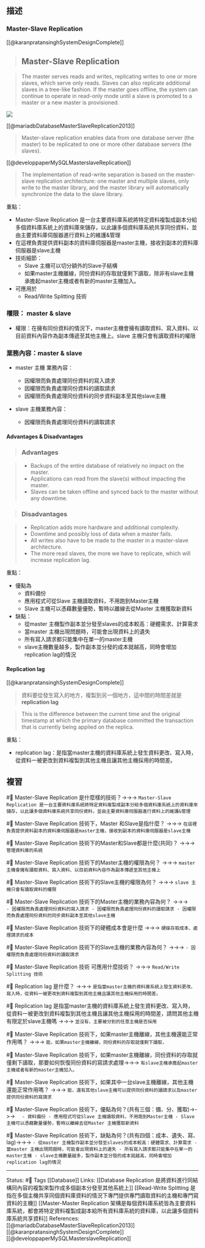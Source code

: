 ## 描述


### Master-Slave Replication
[[@karanpratansinghSystemDesignComplete]]

> ## Master-Slave Replication

> The master serves reads and writes, replicating writes to one or more slaves, which serve only reads. Slaves can also replicate additional slaves in a tree-like fashion. If the master goes offline, the system can continue to operate in read-only mode until a slave is promoted to a master or a new master is provisioned.

![](https://raw.githubusercontent.com/karanpratapsingh/portfolio/master/public/static/courses/system-design/chapter-II/database-replication/master-slave-replication.png)


[[@mariadbDatabaseMasterSlaveReplication2013]]
> Master-slave replication enables data from one database server (the master) to be replicated to one or more other database servers (the slaves).

[[@developpaperMySQLMasterslaveReplication]]
>The implementation of read-write separation is based on the master-slave replication architecture: one master and multiple slaves, only write to the master library, and the master library will automatically synchronize the data to the slave library.

 重點：
 - Master-Slave Replication 是一台主要資料庫系統將特定資料複製成副本分給多個資料庫系統上的資料庫來儲存，以此讓多個資料庫系統共享同份資料，並由主要資料庫伺服器進行資料上的維護&管理
 - 在這裡負責提供資料副本的資料庫伺服器是master主機，接收到副本的資料庫伺服器是slave主機
 - 技術細節：
	 - Slave 主機可以切分額外的Slave子結構
	 - 如果master主機離線，同份資料的存取就僅剩下讀取，除非有slave主機承擔起master主機或者有新的master主機加入。
- 可應用於
	- Read/Write Splitting 技術


### 權限： master & slave 
 - 權限：在擁有同份資料的情況下，master主機會擁有讀取資料、寫入資料、以目前資料內容作為副本傳遞至其他主機上。slave 主機只會有讀取資料的權限

### 業務內容：master & slave
 -  master 主機 業務內容：
	- 因權限而負責處理同份資料的寫入請求
	- 因權限而負責處理同份資料的讀取請求
	- 因權限而負責處理同份資料的同步資料副本至其他slave主機

- slave 主機業務內容：
	- 因權限而負責處理同份資料的讀取請求

#### Advantages & Disadvantages

> ### Advantages

> -   Backups of the entire database of relatively no impact on the master.
> -   Applications can read from the slave(s) without impacting the master.
> -  Slaves can be taken offline and synced back to the master without any downtime.

> ### Disadvantages

> -   Replication adds more hardware and additional complexity.
> -   Downtime and possibly loss of data when a master fails.
> -   All writes also have to be made to the master in a master-slave architecture.
> -   The more read slaves, the more we have to replicate, which will increase replication lag.

重點：
- 優點為
	- 資料備份
	- 應用程式可從Slave 主機讀取資料，不用跑到Master主機
	- Slave 主機可以憑藉數量優勢，暫時以離線去從Master 主機獲取新資料
- 缺點：
	- 從master 主機製作副本並分發至slaves的成本較高：硬體需求、計算需求
	- 當master 主機出現問題時，可能會出現資料上的遺失
	- 所有寫入請求都只能集中在單一的master主機
	- slave主機數量越多，製作副本並分發的成本就越高，同時會增加replication lag的情況

#### Replication lag
[[@karanpratansinghSystemDesignComplete]]
> 資料要從發生寫入的地方，複製到另一個地方，這中間的時間差就是**replication lag**

> This is the difference between the current time and the original timestamp at which the primary database committed the transaction that is currently being applied on the replica.


重點：
- replication lag：是指當master主機的資料庫系統上發生資料更改、寫入時，從資料一被更改到資料複製到其他主機且讓其他主機採用的時間差。

## 複習

#🧠 Master-Slave Replication 是什麼樣的技術？->->-> `Master-Slave Replication 是一台主要資料庫系統將特定資料複製成副本分給多個資料庫系統上的資料庫來儲存，以此讓多個資料庫系統共享同份資料，並由主要資料庫伺服器進行資料上的維護&管理`
<!--SR:!2024-03-19,346,250-->


#🧠 Master-Slave Replication 技術下，Master 和Slave是指什麼？ ->->-> `在這裡負責提供資料副本的資料庫伺服器是master主機，接收到副本的資料庫伺服器是slave主機`
<!--SR:!2023-04-25,150,250-->

#🧠 Master-Slave Replication 技術下的Master和Slave都是什麼(共同)？ ->->-> `管理資料庫的系統`
<!--SR:!2023-05-31,172,250-->

#🧠 Master-Slave Replication 技術下的Master主機的權限為何？ ->->-> `master主機會擁有讀取資料、寫入資料、以目前資料內容作為副本傳遞至其他主機上`
<!--SR:!2023-06-07,69,230-->

#🧠 Master-Slave Replication 技術下的Slave主機的權限為何？ ->->-> `slave 主機只會有讀取資料的權限`
<!--SR:!2023-06-26,192,250-->

#🧠 Master-Slave Replication 技術下的Master主機的業務內容為何？ ->->-> `	- 因權限而負責處理同份資料的寫入請求 - 因權限而負責處理同份資料的讀取請求 - 因權限而負責處理同份資料的同步資料副本至其他slave主機`
<!--SR:!2023-04-14,52,210-->

#🧠 Master-Slave Replication 技術下的硬體成本會是什麼 ->->-> `硬碟存取成本、處理請求的成本`
<!--SR:!2023-12-22,280,248-->

#🧠 Master-Slave Replication 技術下的Slave主機的業務內容為何？ ->->-> `- 因權限而負責處理同份資料的讀取請求`
<!--SR:!2023-06-02,174,250-->

#🧠 Master-Slave Replication 技術 可應用什麼技術？ ->->-> `Read/Write Splitting 技術`
<!--SR:!2023-05-29,169,250-->

#🧠 Replication lag 是什麼？ ->->-> `是指當master主機的資料庫系統上發生資料更改、寫入時，從資料一被更改到資料複製到其他主機且讓其他主機採用的時間差。`
<!--SR:!2023-08-10,203,230-->


#🧠 Replication lag 是指當master主機的資料庫系統上發生資料更改、寫入時，從資料一被更改到資料複製到其他主機且讓其他主機採用的時間差，請問其他主機有限定於slave主機嗎 ->->-> `並沒有，主要被分到的任意主機是否採用`
<!--SR:!2023-04-16,144,250-->


#🧠 Master-Slave Replication 技術下，如果master主機離線，其他主機還能正常作用嗎？ ->->-> `能，如果master主機離線，同份資料的存取就僅剩下讀取，`
<!--SR:!2023-06-10,178,250-->

#🧠 Master-Slave Replication 技術下，如果master主機離線，同份資料的存取就僅剩下讀取，那要如何恢復同份資料的寫請求處理->->-> `有slave主機承擔起master主機或者有新的master主機加入。`
<!--SR:!2023-10-26,258,249-->

#🧠 Master-Slave Replication 技術下，如果其中一台slave主機離線，其他主機還能正常作用嗎？  ->->-> `能，還有其他slave主機可以提供同份資料的讀請求以及master提供同份資料的寫請求`
<!--SR:!2023-04-17,144,250-->

#🧠 Master-Slave Replication 技術下，優點為何？(共有三個：備、分、獲取)->->-> `	- 資料備份 - 應用程式可從Slave 主機讀取資料，不用跑到Master主機 - Slave 主機可以憑藉數量優勢，暫時以離線去從Master 主機獲取新資料`
<!--SR:!2023-09-03,202,248-->


#🧠  Master-Slave Replication 技術下，缺點為何？(共有四個：成本、遺失、寫、lag)->->-> `- 從master 主機製作副本並分發至slaves的成本較高：硬體需求、計算需求 - 當master 主機出現問題時，可能會出現資料上的遺失 - 所有寫入請求都只能集中在單一的master主機 - slave主機數量越多，製作副本並分發的成本就越高，同時會增加replication lag的情況`
<!--SR:!2023-05-04,24,170-->

---
Status: #🌱 
Tags
[[Database]]
Links:
[[Database Replication  是將資料進行同結構同內容的複製來製作成多個副本分發至其他系統上]]
[[Read-Write Splitting 是指在多個主機共享同個資料庫資料的情況下專門提供專門讀取資料的主機和專門寫資料的主機]]
[[Master-Master Replication 架構是每個資料庫系統皆為主要資料庫系統，都會將特定資料複製成副本給所有資料庫系統的資料庫，以此讓多個資料庫系統共享資料]]
References:
[[@mariadbDatabaseMasterSlaveReplication2013]]
[[@karanpratansinghSystemDesignComplete]]
[[@developpaperMySQLMasterslaveReplication]]